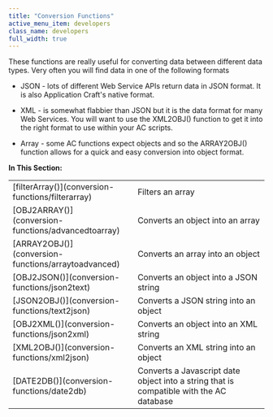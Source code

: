 ```yaml
---
title: "Conversion Functions"
active_menu_item: developers
class_name: developers
full_width: true
---
```



These functions are really useful for converting data between different data types. Very often you will find data in one of the following formats

 - JSON - lots of different Web Service APIs return data in JSON format. It is also Application Craft's native format.

 - XML - is somewhat flabbier than JSON but it is the data format for many Web Services. You will want to use the XML2OBJ() function to get it into the right format to use within your AC scripts.

 - Array - some AC functions expect objects and so the ARRAY2OBJ() function allows for a quick and easy conversion into object format.

**In This Section:**

<table>
<tr>
<td width="149">
[filterArray()](conversion-functions/filterarray)

</td>
<td width="12">
</td>
<td width="719">
Filters an array

</td>
</tr>
<tr>
<td width="149">
[OBJ2ARRAY()](conversion-functions/advancedtoarray)

</td>
<td width="12">
</td>
<td width="719">
Converts an object into an array

</td>
</tr>
<tr>
<td width="149">
[ARRAY2OBJ()](conversion-functions/arraytoadvanced)

</td>
<td width="12">
</td>
<td width="719">
Converts an array into an object

</td>
</tr>
<tr>
<td width="149">
[OBJ2JSON()](conversion-functions/json2text)

</td>
<td width="12">
</td>
<td width="719">
Converts an object into a JSON string

</td>
</tr>
<tr>
<td width="149">
[JSON2OBJ()](conversion-functions/text2json)

</td>
<td width="12">
</td>
<td width="719">
Converts a JSON string into an object

</td>
</tr>
<tr>
<td width="149">
[OBJ2XML()](conversion-functions/json2xml)

</td>
<td width="12">
</td>
<td width="719">
Converts an object into an XML string

</td>
</tr>
<tr>
<td width="149">
[XML2OBJ()](conversion-functions/xml2json)

</td>
<td width="12">
</td>
<td width="719">
Converts an XML string into an object

</td>
</tr>
<tr>
<td width="149">
[DATE2DB()](conversion-functions/date2db)

</td>
<td width="12">
</td>
<td width="719">
Converts a Javascript date object into a string that is compatible with the AC database

</td>
</tr>
</table>
